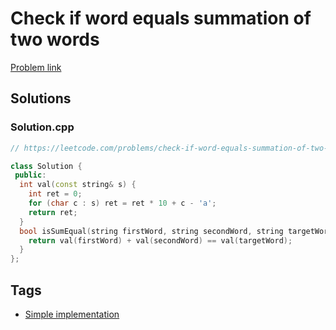 # Check if word equals summation of two words

[Problem link](https://leetcode.com/problems/check-if-word-equals-summation-of-two-words)

## Solutions


### Solution.cpp
```cpp
// https://leetcode.com/problems/check-if-word-equals-summation-of-two-words

class Solution {
 public:
  int val(const string& s) {
    int ret = 0;
    for (char c : s) ret = ret * 10 + c - 'a';
    return ret;
  }
  bool isSumEqual(string firstWord, string secondWord, string targetWord) {
    return val(firstWord) + val(secondWord) == val(targetWord);
  }
};
```
## Tags

* [Simple implementation](/Collections/simple-implementation.md#simple-implementation)
